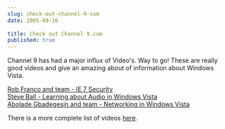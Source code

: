 ```yaml
---
slug: check-out-channel-9-com
date: 2005-09-16
 
title: Check out Channel 9.com
published: true
---
```

Channel 9 has had a major influx of Video's.  Way to go!  These are really good videos and give an amazing about of information about Windows Vista.<p />[Rob Franco and team - IE 7 Security](http://channel9.msdn.com/Showpost.aspx?postid=116353)<br />[Steve Ball - Learning about Audio in Windows Vista](http://channel9.msdn.com/Showpost.aspx?postid=116347)<br />[Abolade Gbadegesin and team - Networking in Windows Vista](http://channel9.msdn.com/Showpost.aspx?postid=116349)<p />There is a more complete list of videos [here](http://channel9.msdn.com/showforum.aspx?forumid=14).<p />

